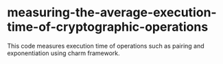 # measuring-the-average-execution-time-of-cryptographic-operations
This code measures execution time of operations such as pairing and exponentiation using charm framework.
